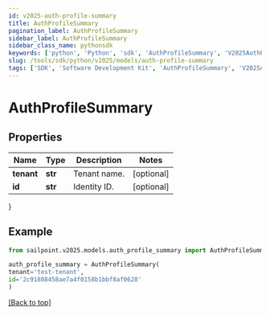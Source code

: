 ```yaml
---
id: v2025-auth-profile-summary
title: AuthProfileSummary
pagination_label: AuthProfileSummary
sidebar_label: AuthProfileSummary
sidebar_class_name: pythonsdk
keywords: ['python', 'Python', 'sdk', 'AuthProfileSummary', 'V2025AuthProfileSummary'] 
slug: /tools/sdk/python/v2025/models/auth-profile-summary
tags: ['SDK', 'Software Development Kit', 'AuthProfileSummary', 'V2025AuthProfileSummary']
---
```


# AuthProfileSummary


## Properties

Name | Type | Description | Notes
------------ | ------------- | ------------- | -------------
**tenant** | **str** | Tenant name. | [optional] 
**id** | **str** | Identity ID. | [optional] 
}

## Example

```python
from sailpoint.v2025.models.auth_profile_summary import AuthProfileSummary

auth_profile_summary = AuthProfileSummary(
tenant='test-tenant',
id='2c91808458ae7a4f0158b1bbf8af0628'
)

```
[[Back to top]](#) 

